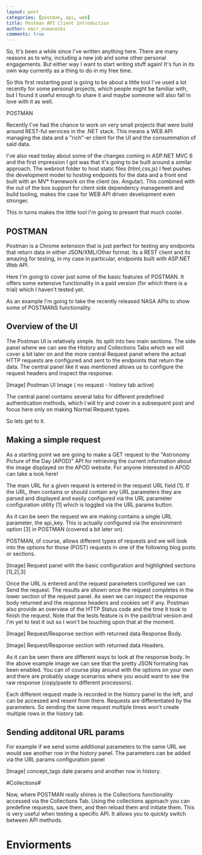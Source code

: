 ```yaml
---
layout: post
categories: [postman, api, web]
title: Postman API Client Introduction
author: emir_osmanoski
comments: true
---
```


So, It's been a while since I've written anything here. There are many reasons
as to why, including a new job and some other personal engagements. But either
way I want to start writing stuff again! It's fun in its own way currently as
a thing to do in my free time.

So this first restarting post is going to be about a little tool I've used a
lot recently for some personal projects, which people might be familiar with,
but I found it useful enough to share it and maybe someone will also fall in
love with it as well.

POSTMAN

Recently I've had the chance to work on very small projects that were build
around  REST-ful services in the .NET stack. This means a WEB API managing the
data and a "rich"-er client  for the UI and the consummation of said data.

I've also read today about some of the changes coming in ASP.NET MVC 6 and the
first impression I got was that it's going to be built around a similar
approach. The webroot folder to host static files (html,css,js) I feel pushes
the development model to hosting endpoints for the data and a front end built
with an MV* framework on the client (ex. Angular). This combined with the out
of the  box support for client side dependency management and build tooling,
makes the case for WEB API driven development even stronger.

This in turns makes the little tool I'm going to present that much cooler.

## POSTMAN ##

Postman is a Chrome extension that is just perfect for testing any endpoints
that return data in either JSON/XML/Other format. Its a REST client and its
amazing for testing, in my case in particular, endpoints built with ASP.NET
Web API.

Here I'm going to cover just some of the basic features of POSTMAN. It offers
some extensive  functionality in a paid version (for which there is a trial)
which I haven't tested yet.

As an example I'm going to take the recently released NASA APIs to show some
of POSTMANS functionality.

## Overview of the UI ##

The Postman UI is relatively simple. Its split into two main sections. The
side panel where we can see  the History and Collections Tabs which we will
cover a bit later on and the more central Request panel where the actual HTTP
requests are configured and sent to the endpoints that return the data. The
central panel like it was mentioned allows us to configure the request headers
and  inspect the response.

[Image] Postman UI Image ( no  request - history tab active)

The central panel contains several tabs for different predefined
authentication methods, which I will try and cover in a subsequent post and
focus here only on making Normal Request types.

So lets get to it.

## Making a simple request ##

As a starting point we are going to make a GET request to the "Astronomy Picture
of the Day (APOD)" API for retrieving the current information about the image
displayed on the APOD website. For anyone interested in APOD can take a look
here!

The main URL for a given request is entered in the request URL field [1]. If
the URL, then contains or should contain any URL parameters they are parsed
and displayed and easily configured via the URL parameter configuration
utility [1] which is toggled via the URL params button.

As it can be seen the request we are making contains a single URL parameter,
the api_key. This is actually configured via the environment option [3] in
POSTMAN (covered a bit later on).

POSTMAN, of course, allows different types of requests and we will look into
the options for those (POST) requests in one of the following blog posts or
sections.

[Image] Request panel with the basic configuration and highlighted sections
[1],2],3]

Once the URL is entered and the request parameters configured we can Send the
request. The results are shown once the request completes in the lower section
of the request panel. As seen we can inspect the response body returned and
the response headers and cookies set if any. Postman also provide an overview
of the HTTP Status code and the time it took to finish the request.  Note that
the tests feature is in the paid/trial version and I'm yet to test it out so I
won't be touching upon that at the moment.

[Image] Request/Response section with returned data Response Body.

[Image] Request/Response section with returned data Headers.

As it can be seen there are different ways to look at the response body. In
the above example image we can see that the pretty JSON formating has been
enabled. You can of course play around with the options on your own and there
are probably usage scenarios where you would want to see the raw response
(copy/paste to different processors).

Each different request made is recorded in the history panel to the left, and
can be accessed and resent from there. Requests are differentiated by the
parameters. So sending the same request multiple times won't create multiple
rows in the history tab

## Sending additonal URL params ##

For example if we send some additional parameters to the same URL we would see
another  row in the history panel. The parameters can be added via the URL
params configuration panel

[Image] concept_tags date params and another row in history.

#Collections#

Now, where POSTMAN really shines is the Collections functionality accessed via
the Collections Tab. Using the collections approach you can predefine
requests, save them, and then reload them and initiate them. This is very
useful when testing a specific API. It allows you to quickly switch between
API methods.

# Enviorments #
